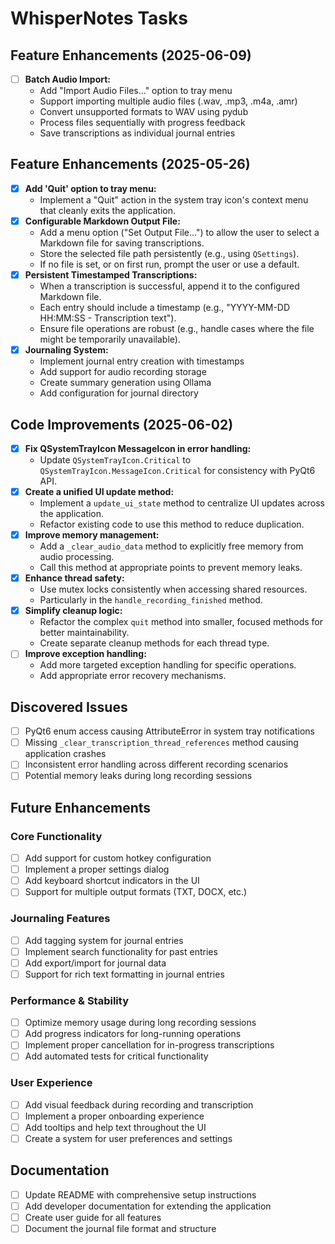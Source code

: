 # WhisperNotes Tasks

## Feature Enhancements (2025-06-09)

-   [ ] **Batch Audio Import:**
    - Add "Import Audio Files..." option to tray menu
    - Support importing multiple audio files (.wav, .mp3, .m4a, .amr)
    - Convert unsupported formats to WAV using pydub
    - Process files sequentially with progress feedback
    - Save transcriptions as individual journal entries

## Feature Enhancements (2025-05-26)

-   [x] **Add 'Quit' option to tray menu:**
    -   Implement a "Quit" action in the system tray icon's context menu that cleanly exits the application.
-   [x] **Configurable Markdown Output File:**
    -   Add a menu option ("Set Output File...") to allow the user to select a Markdown file for saving transcriptions.
    -   Store the selected file path persistently (e.g., using `QSettings`).
    -   If no file is set, or on first run, prompt the user or use a default.
-   [x] **Persistent Timestamped Transcriptions:**
    -   When a transcription is successful, append it to the configured Markdown file.
    -   Each entry should include a timestamp (e.g., "YYYY-MM-DD HH:MM:SS - Transcription text").
    -   Ensure file operations are robust (e.g., handle cases where the file might be temporarily unavailable).
-   [x] **Journaling System:**
    -   Implement journal entry creation with timestamps
    -   Add support for audio recording storage
    -   Create summary generation using Ollama
    -   Add configuration for journal directory

## Code Improvements (2025-06-02)

-   [x] **Fix QSystemTrayIcon MessageIcon in error handling:**
    -   Update `QSystemTrayIcon.Critical` to `QSystemTrayIcon.MessageIcon.Critical` for consistency with PyQt6 API.
-   [x] **Create a unified UI update method:**
    -   Implement a `update_ui_state` method to centralize UI updates across the application.
    -   Refactor existing code to use this method to reduce duplication.
-   [x] **Improve memory management:**
    -   Add a `_clear_audio_data` method to explicitly free memory from audio processing.
    -   Call this method at appropriate points to prevent memory leaks.
-   [x] **Enhance thread safety:**
    -   Use mutex locks consistently when accessing shared resources.
    -   Particularly in the `handle_recording_finished` method.
-   [x] **Simplify cleanup logic:**
    -   Refactor the complex `quit` method into smaller, focused methods for better maintainability.
    -   Create separate cleanup methods for each thread type.
-   [ ] **Improve exception handling:**
    -   Add more targeted exception handling for specific operations.
    -   Add appropriate error recovery mechanisms.

## Discovered Issues

-   [ ] PyQt6 enum access causing AttributeError in system tray notifications
-   [ ] Missing `_clear_transcription_thread_references` method causing application crashes
-   [ ] Inconsistent error handling across different recording scenarios
-   [ ] Potential memory leaks during long recording sessions

## Future Enhancements

### Core Functionality
- [ ] Add support for custom hotkey configuration
- [ ] Implement a proper settings dialog
- [ ] Add keyboard shortcut indicators in the UI
- [ ] Support for multiple output formats (TXT, DOCX, etc.)

### Journaling Features
- [ ] Add tagging system for journal entries
- [ ] Implement search functionality for past entries
- [ ] Add export/import for journal data
- [ ] Support for rich text formatting in journal entries

### Performance & Stability
- [ ] Optimize memory usage during long recording sessions
- [ ] Add progress indicators for long-running operations
- [ ] Implement proper cancellation for in-progress transcriptions
- [ ] Add automated tests for critical functionality

### User Experience
- [ ] Add visual feedback during recording and transcription
- [ ] Implement a proper onboarding experience
- [ ] Add tooltips and help text throughout the UI
- [ ] Create a system for user preferences and settings

## Documentation

- [ ] Update README with comprehensive setup instructions
- [ ] Add developer documentation for extending the application
- [ ] Create user guide for all features
- [ ] Document the journal file format and structure

